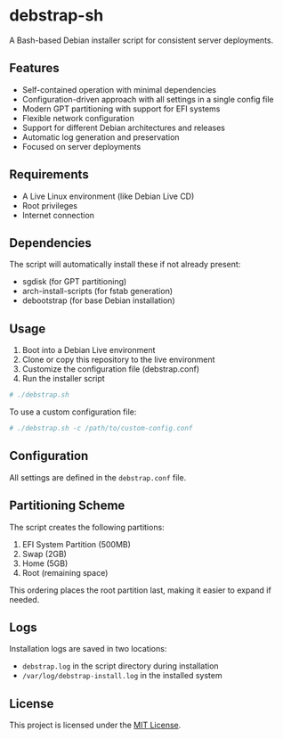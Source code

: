 # debstrap-sh

A Bash-based Debian installer script for consistent server deployments.

## Features

- Self-contained operation with minimal dependencies
- Configuration-driven approach with all settings in a single config file
- Modern GPT partitioning with support for EFI systems
- Flexible network configuration
- Support for different Debian architectures and releases
- Automatic log generation and preservation
- Focused on server deployments

## Requirements

- A Live Linux environment (like Debian Live CD)
- Root privileges
- Internet connection

## Dependencies

The script will automatically install these if not already present:
- sgdisk (for GPT partitioning)
- arch-install-scripts (for fstab generation)
- debootstrap (for base Debian installation)

## Usage

1. Boot into a Debian Live environment
2. Clone or copy this repository to the live environment
3. Customize the configuration file (debstrap.conf)
4. Run the installer script

```bash
# ./debstrap.sh
```

To use a custom configuration file:

```bash
# ./debstrap.sh -c /path/to/custom-config.conf
```

## Configuration

All settings are defined in the `debstrap.conf` file.

## Partitioning Scheme

The script creates the following partitions:

1. EFI System Partition (500MB)
2. Swap (2GB)
3. Home (5GB)
4. Root (remaining space)

This ordering places the root partition last, making it easier to expand if needed.

## Logs

Installation logs are saved in two locations:
- `debstrap.log` in the script directory during installation
- `/var/log/debstrap-install.log` in the installed system

## License

This project is licensed under the [MIT License](./LICENSE).
